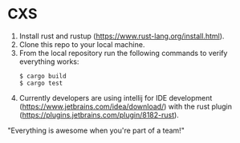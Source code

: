 # CXS

1) Install rust and rustup (https://www.rust-lang.org/install.html).
2) Clone this repo to your local machine.
3) From the local repository run the following commands to verify everything works:
    ```
    $ cargo build
    $ cargo test
    ```
4) Currently developers are using intellij for IDE development (https://www.jetbrains.com/idea/download/) with the rust plugin (https://plugins.jetbrains.com/plugin/8182-rust).

"Everything is awesome when you're part of a team!"
